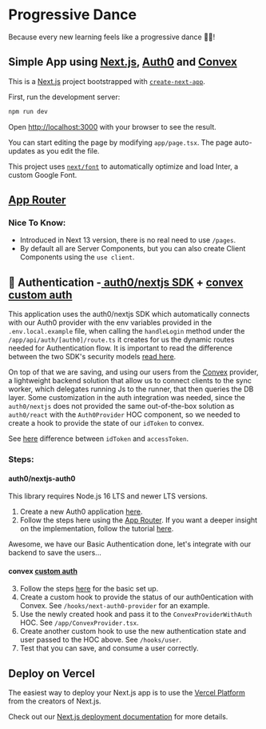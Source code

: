 # Progressive Dance

Because every new learning feels like a progressive dance 💃🏽!

## Simple App using [Next.js](https://nextjs.org/), [Auth0](https://auth0.com/) and [Convex](https://convex.dev)

This is a [Next.js](https://nextjs.org/) project bootstrapped with [`create-next-app`](https://github.com/vercel/next.js/tree/canary/packages/create-next-app).

First, run the development server:

```bash
npm run dev
```

Open [http://localhost:3000](http://localhost:3000) with your browser to see the result.

You can start editing the page by modifying `app/page.tsx`. The page auto-updates as you edit the file.

This project uses [`next/font`](https://nextjs.org/docs/basic-features/font-optimization) to automatically optimize and load Inter, a custom Google Font.

## [App Router](https://nextjs.org/docs/app/building-your-application/routing#the-app-router)

### Nice To Know:

- Introduced in Next 13 version, there is no real need to use `/pages`.
- By default all are Server Components, but you can also create Client Components using the `use client`.

## 🔐 Authentication -[ auth0/nextjs SDK](https://auth0.github.io/nextjs-auth0/index.html) + [convex custom auth](https://docs.convex.dev/auth/advanced/custom-auth)

This application uses the auth0/nextjs SDK which automatically connects with our Auth0 provider with the env variables provided in the `.env.local.example` file, when calling the `handleLogin` method under the `/app/api/auth/[auth0]/route.ts` it creates for us the dynamic routes needed for Authentication flow. It is important to read the difference between the two SDK's security models [read here](https://github.com/auth0/nextjs-auth0/tree/main?tab=readme-ov-file#comparison-with-the-auth0-react-sdk).

On top of that we are saving, and using our users from the [Convex](https://stack.convex.dev/how-convex-works) provider, a lightweight backend solution that allow us to connect clients to the sync worker, which delegates running Js to the runner, that then queries the DB layer. Some customization in the auth integration was needed, since the `auth0/nextjs` does not provided the same out-of-the-box solution as `auth0/react` with the `Auth0Provider` HOC component, so we needed to create a hook to provide the state of our `idToken` to convex.

See [here](https://auth0.com/blog/id-token-access-token-what-is-the-difference/) difference between `idToken` and `accessToken`.

### Steps:

#### auth0/nextjs-auth0

This library requires Node.js 16 LTS and newer LTS versions.

1. Create a new Auth0 application [here](https://manage.auth0.com/#/applications).
2. Follow the steps here using the [App Router](https://github.com/auth0/nextjs-auth0/tree/main?tab=readme-ov-file#app-router). If you want a deeper insight on the implementation, follow the tutorial [here](https://developer.auth0.com/resources/guides/web-app/nextjs/basic-authentication).

Awesome, we have our Basic Authentication done, let's integrate with our backend to save the users...

#### convex [custom auth](https://docs.convex.dev/auth/advanced/custom-auth)

3. Follow the steps [here](https://docs.convex.dev/auth/advanced/custom-auth) for the basic set up.
4. Create a custom hook to provide the status of our auth0entication with Convex. See `/hooks/next-auth0-provider` for an example.
5. Use the newly created hook and pass it to the `ConvexProviderWithAuth` HOC. See `/app/ConvexProvider.tsx`.
6. Create another custom hook to use the new authentication state and user passed to the HOC above. See `/hooks/user`.
7. Test that you can save, and consume a user correctly.

## Deploy on Vercel

The easiest way to deploy your Next.js app is to use the [Vercel Platform](https://vercel.com/new?utm_medium=default-template&filter=next.js&utm_source=create-next-app&utm_campaign=create-next-app-readme) from the creators of Next.js.

Check out our [Next.js deployment documentation](https://nextjs.org/docs/deployment) for more details.

